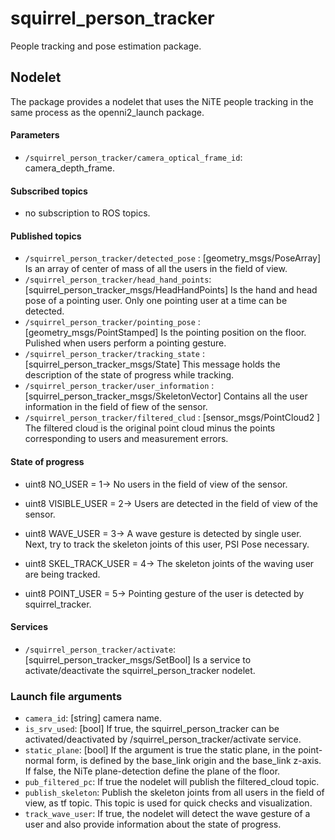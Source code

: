 squirrel_person_tracker
===================

People tracking and pose estimation package.

## Nodelet 

The package provides a nodelet that uses the NiTE people tracking in the same process as the openni2_launch package. 

#### Parameters

- `/squirrel_person_tracker/camera_optical_frame_id`: camera_depth_frame.

#### Subscribed topics
- no subscription to ROS topics.

#### Published topics
- `/squirrel_person_tracker/detected_pose` : [geometry_msgs/PoseArray] Is an array of center of mass of all the users in the field of view.
- `/squirrel_person_tracker/head_hand_points`: [squirrel_person_tracker_msgs/HeadHandPoints] Is the hand and head pose of a pointing user. Only one pointing user at a time can be detected.
- `/squirrel_person_tracker/pointing_pose` : [geometry_msgs/PointStamped] Is the pointing position on the floor. Pulished when users perform a pointing gesture. 
- `/squirrel_person_tracker/tracking_state` : [squirrel_person_tracker_msgs/State] This message holds the description of the state of progress while tracking.
- `/squirrel_person_tracker/user_information` : [squirrel_person_tracker_msgs/SkeletonVector] Contains all the user information in the field of fiew of the sensor.
- `/squirrel_person_tracker/filtered_clud` : [sensor_msgs/PointCloud2 ] The filtered cloud is the original point cloud minus the points corresponding to users and measurement errors.

#### State of progress
- uint8 NO_USER          = 1-> No users in the field of view of the sensor.

- uint8 VISIBLE_USER     = 2-> Users are detected in the field of view of the sensor.

- uint8 WAVE_USER        = 3-> A wave gesture is detected by single user. Next, try to track the skeleton joints of this user, PSI Pose necessary.

- uint8 SKEL_TRACK_USER  = 4-> The skeleton joints of the waving user are being tracked.

- uint8 POINT_USER       = 5-> Pointing gesture of the user is detected by squirrel_tracker.

#### Services
- `/squirrel_person_tracker/activate`: [squirrel_person_tracker_msgs/SetBool] Is a service to activate/deactivate the squirrel_person_tracker nodelet.

### Launch file arguments 
- `camera_id`: [string] camera name.
- `is_srv_used`: [bool] If true, the squirrel_person_tracker can be activated/deactivated by /squirrel_person_tracker/activate service.
- `static_plane`: [bool] If the argument is true the static plane, in the point-normal form, is defined  by the base_link origin and the base_link z-axis. If false, the NiTe plane-detection define the plane of the floor.
- `pub_filtered_pc`: If true the nodelet will publish the filtered_cloud topic.
- `publish_skeleton`: Publish the skeleton joints from all users in the field of view, as tf topic. This topic is used for quick checks and visualization.
- `track_wave_user`: If true, the nodelet will detect the wave gesture of a user and also provide information about the state of progress.